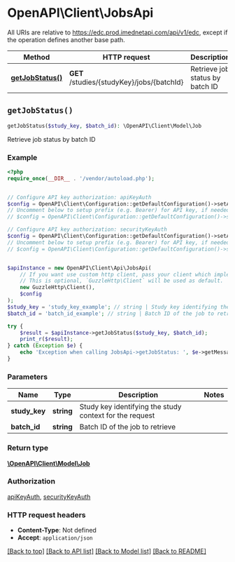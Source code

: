 # OpenAPI\Client\JobsApi

All URIs are relative to https://edc.prod.imednetapi.com/api/v1/edc, except if the operation defines another base path.

| Method | HTTP request | Description |
| ------------- | ------------- | ------------- |
| [**getJobStatus()**](JobsApi.md#getJobStatus) | **GET** /studies/{studyKey}/jobs/{batchId} | Retrieve job status by batch ID |


## `getJobStatus()`

```php
getJobStatus($study_key, $batch_id): \OpenAPI\Client\Model\Job
```

Retrieve job status by batch ID

### Example

```php
<?php
require_once(__DIR__ . '/vendor/autoload.php');


// Configure API key authorization: apiKeyAuth
$config = OpenAPI\Client\Configuration::getDefaultConfiguration()->setApiKey('x-api-key', 'YOUR_API_KEY');
// Uncomment below to setup prefix (e.g. Bearer) for API key, if needed
// $config = OpenAPI\Client\Configuration::getDefaultConfiguration()->setApiKeyPrefix('x-api-key', 'Bearer');

// Configure API key authorization: securityKeyAuth
$config = OpenAPI\Client\Configuration::getDefaultConfiguration()->setApiKey('x-imn-security-key', 'YOUR_API_KEY');
// Uncomment below to setup prefix (e.g. Bearer) for API key, if needed
// $config = OpenAPI\Client\Configuration::getDefaultConfiguration()->setApiKeyPrefix('x-imn-security-key', 'Bearer');


$apiInstance = new OpenAPI\Client\Api\JobsApi(
    // If you want use custom http client, pass your client which implements `GuzzleHttp\ClientInterface`.
    // This is optional, `GuzzleHttp\Client` will be used as default.
    new GuzzleHttp\Client(),
    $config
);
$study_key = 'study_key_example'; // string | Study key identifying the study context for the request
$batch_id = 'batch_id_example'; // string | Batch ID of the job to retrieve

try {
    $result = $apiInstance->getJobStatus($study_key, $batch_id);
    print_r($result);
} catch (Exception $e) {
    echo 'Exception when calling JobsApi->getJobStatus: ', $e->getMessage(), PHP_EOL;
}
```

### Parameters

| Name | Type | Description  | Notes |
| ------------- | ------------- | ------------- | ------------- |
| **study_key** | **string**| Study key identifying the study context for the request | |
| **batch_id** | **string**| Batch ID of the job to retrieve | |

### Return type

[**\OpenAPI\Client\Model\Job**](../Model/Job.md)

### Authorization

[apiKeyAuth](../../README.md#apiKeyAuth), [securityKeyAuth](../../README.md#securityKeyAuth)

### HTTP request headers

- **Content-Type**: Not defined
- **Accept**: `application/json`

[[Back to top]](#) [[Back to API list]](../../README.md#endpoints)
[[Back to Model list]](../../README.md#models)
[[Back to README]](../../README.md)
